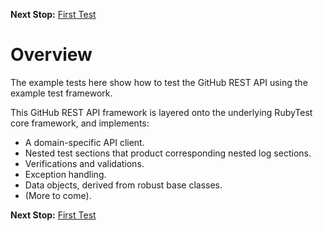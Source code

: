 <!--- GENERATED FILE, DO NOT EDIT --->
**Next Stop:** [First Test](./First.md#first-test)


# Overview

The example tests here show how to test the GitHub REST API using the example test framework.

This GitHub REST API framework is layered onto the underlying RubyTest core framework, and implements:

- A domain-specific API client.
- Nested test sections that product corresponding nested log sections.
- Verifications and validations.
- Exception handling.
- Data objects, derived from robust base classes.
- (More to come).

**Next Stop:** [First Test](./First.md#first-test)

